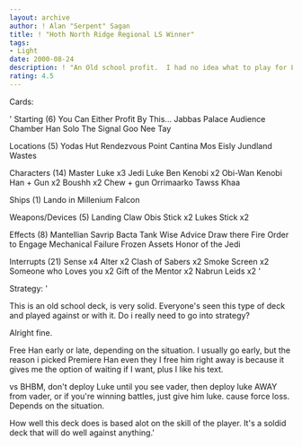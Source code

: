 ```yaml
---
layout: archive
author: ! Alan "Serpent" Sagan
title: ! "Hoth North Ridge Regional LS Winner"
tags:
- Light
date: 2000-08-24
description: ! "An Old school profit.  I had no idea what to play for Light, so I played this."
rating: 4.5
---
```

Cards: 

'
Starting (6)
You Can Either Profit By This...
Jabbas Palace
Audience Chamber
Han Solo
The Signal
Goo Nee Tay

Locations (5)
Yodas Hut
Rendezvous Point
Cantina
Mos Eisly
Jundland Wastes

Characters (14)
Master Luke x3
Jedi Luke
Ben Kenobi x2
Obi-Wan Kenobi
Han + Gun x2
Boushh x2
Chew + gun
Orrimaarko
Tawss Khaa

Ships (1)
Lando in Millenium Falcon

Weapons/Devices (5)
Landing Claw
Obis Stick x2
Lukes Stick x2

Effects (8)
Mantellian Savrip
Bacta Tank
Wise Advice
Draw there Fire
Order to Engage
Mechanical Failure
Frozen Assets
Honor of the Jedi

Interrupts (21)
Sense x4
Alter x2
Clash of Sabers x2
Smoke Screen x2
Someone who Loves you x2
Gift of the Mentor x2
Nabrun Leids x2
'

Strategy: '

This is an old school deck, is very solid.	Everyone's seen this type of deck and played against or with it.  Do i really need to go into strategy?

Alright fine.

Free Han early or late, depending on the situation.  I usually go
early, but the reason i picked Premiere Han even they I free him right
away is because it gives me the option of waiting if I want, plus
I like his text.

vs BHBM, don't deploy Luke until you see vader, then deploy luke
AWAY from vader, or if you're winning battles, just give him luke.
cause force loss.  Depends on the situation.

How well this deck does is based alot on the skill of the player.
It's a soldid deck that will do well against anything.'